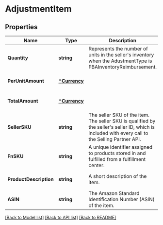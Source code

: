 # AdjustmentItem

## Properties
Name | Type | Description | Notes
------------ | ------------- | ------------- | -------------
**Quantity** | **string** | Represents the number of units in the seller&#x27;s inventory when the AdustmentType is FBAInventoryReimbursement. | [optional] [default to null]
**PerUnitAmount** | [***Currency**](Currency.md) |  | [optional] [default to null]
**TotalAmount** | [***Currency**](Currency.md) |  | [optional] [default to null]
**SellerSKU** | **string** | The seller SKU of the item. The seller SKU is qualified by the seller&#x27;s seller ID, which is included with every call to the Selling Partner API. | [optional] [default to null]
**FnSKU** | **string** | A unique identifier assigned to products stored in and fulfilled from a fulfillment center. | [optional] [default to null]
**ProductDescription** | **string** | A short description of the item. | [optional] [default to null]
**ASIN** | **string** | The Amazon Standard Identification Number (ASIN) of the item. | [optional] [default to null]

[[Back to Model list]](../README.md#documentation-for-models) [[Back to API list]](../README.md#documentation-for-api-endpoints) [[Back to README]](../README.md)

